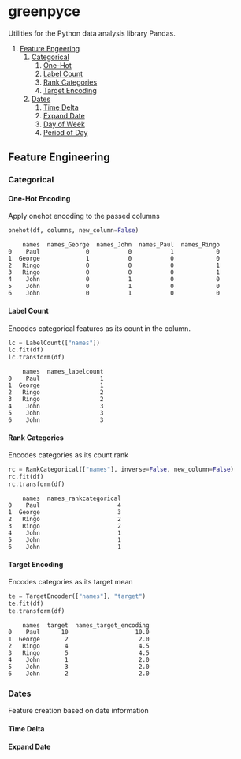 # greenpyce
Utilities for the Python data analysis library Pandas.

1. [Feature Engeering](#feature-engineering)  
    1. [Categorical](#categorical)  
         1. [One-Hot](#one-hot-encoding)  
         2. [Label Count](#label-count)  
         3. [Rank Categories](#rank-categories)  
         4. [Target Encoding](#target-encoding)  
    2. [Dates](#dates)  
         1. [Time Delta](#time-delta)  
		 2. [Expand Date](#expand-date)  
		 3. [Day of Week](#day-of-week)  
		 4. [Period of Day](#period-of-day)

## Feature Engineering  
### Categorical
#### One-Hot Encoding
Apply onehot encoding to the passed columns
  
```python
onehot(df, columns, new_column=False)
```
  
```
    names  names_George  names_John  names_Paul  names_Ringo
0    Paul             0           0           1            0
1  George             1           0           0            0
2   Ringo             0           0           0            1
3   Ringo             0           0           0            1
4    John             0           1           0            0
5    John             0           1           0            0
6    John             0           1           0            0
```

#### Label Count  
Encodes categorical features as its count in the column.

```python
lc = LabelCount(["names"])
lc.fit(df)
lc.transform(df)
```

```
    names  names_labelcount
0    Paul                 1
1  George                 1
2   Ringo                 2
3   Ringo                 2
4    John                 3
5    John                 3
6    John                 3

```

#### Rank Categories	  

Encodes categories as its count rank

```python
rc = RankCategorical(["names"], inverse=False, new_column=False)
rc.fit(df)
rc.transform(df)
```
  
```
    names  names_rankcategorical
0    Paul                      4
1  George                      3
2   Ringo                      2
3   Ringo                      2
4    John                      1
5    John                      1
6    John                      1

```
  
#### Target Encoding	  <a name="#target_encoding"> </a>

Encodes categories as its target mean

```python
te = TargetEncoder(["names"], "target")
te.fit(df)
te.transform(df)
```
  
```
    names  target  names_target_encoding
0    Paul      10                   10.0
1  George       2                    2.0
2   Ringo       4                    4.5
3   Ringo       5                    4.5
4    John       1                    2.0
5    John       3                    2.0
6    John       2                    2.0

```
### Dates
Feature creation based on date information  

#### Time Delta

#### Expand Date
